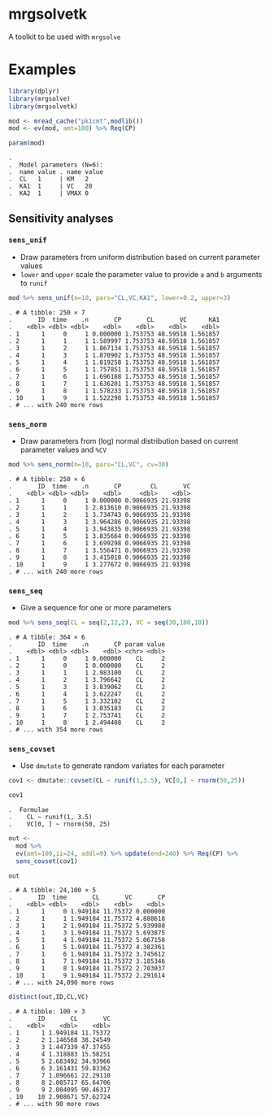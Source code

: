 mrgsolvetk
==========

A toolkit to be used with `mrgsolve`

Examples
========

``` r
library(dplyr)
library(mrgsolve)
library(mrgsolvetk)

mod <- mread_cache("pk1cmt",modlib())
mod <- ev(mod, amt=100) %>% Req(CP)

param(mod)
```

    . 
    .  Model parameters (N=6):
    .  name value . name value
    .  CL   1     | KM   2    
    .  KA1  1     | VC   20   
    .  KA2  1     | VMAX 0

Sensitivity analyses
--------------------

### `sens_unif`

-   Draw parameters from uniform distribution based on current parameter values
-   `lower` and `upper` scale the parameter value to provide `a` and `b` arguments to `runif`

``` r
mod %>% sens_unif(n=10, pars="CL,VC,KA1", lower=0.2, upper=3)
```

    . # A tibble: 250 × 7
    .       ID  time    .n       CP       CL       VC      KA1
    .    <dbl> <dbl> <dbl>    <dbl>    <dbl>    <dbl>    <dbl>
    . 1      1     0     1 0.000000 1.753753 48.59518 1.561857
    . 2      1     1     1 1.589997 1.753753 48.59518 1.561857
    . 3      1     2     1 1.867134 1.753753 48.59518 1.561857
    . 4      1     3     1 1.870902 1.753753 48.59518 1.561857
    . 5      1     4     1 1.819258 1.753753 48.59518 1.561857
    . 6      1     5     1 1.757851 1.753753 48.59518 1.561857
    . 7      1     6     1 1.696188 1.753753 48.59518 1.561857
    . 8      1     7     1 1.636201 1.753753 48.59518 1.561857
    . 9      1     8     1 1.578233 1.753753 48.59518 1.561857
    . 10     1     9     1 1.522298 1.753753 48.59518 1.561857
    . # ... with 240 more rows

### `sens_norm`

-   Draw parameters from (log) normal distribution based on current parameter values and `%CV`

``` r
mod %>% sens_norm(n=10, pars="CL,VC", cv=30)
```

    . # A tibble: 250 × 6
    .       ID  time    .n       CP        CL       VC
    .    <dbl> <dbl> <dbl>    <dbl>     <dbl>    <dbl>
    . 1      1     0     1 0.000000 0.9066935 21.93398
    . 2      1     1     1 2.813610 0.9066935 21.93398
    . 3      1     2     1 3.734743 0.9066935 21.93398
    . 4      1     3     1 3.964286 0.9066935 21.93398
    . 5      1     4     1 3.943835 0.9066935 21.93398
    . 6      1     5     1 3.835664 0.9066935 21.93398
    . 7      1     6     1 3.699298 0.9066935 21.93398
    . 8      1     7     1 3.556471 0.9066935 21.93398
    . 9      1     8     1 3.415018 0.9066935 21.93398
    . 10     1     9     1 3.277672 0.9066935 21.93398
    . # ... with 240 more rows

### `sens_seq`

-   Give a sequence for one or more parameters

``` r
mod %>% sens_seq(CL = seq(2,12,2), VC = seq(30,100,10))
```

    . # A tibble: 364 × 6
    .       ID  time    .n       CP param value
    .    <dbl> <dbl> <dbl>    <dbl> <chr> <dbl>
    . 1      1     0     1 0.000000    CL     2
    . 2      1     0     1 0.000000    CL     2
    . 3      1     1     1 2.983100    CL     2
    . 4      1     2     1 3.796642    CL     2
    . 5      1     3     1 3.839062    CL     2
    . 6      1     4     1 3.622247    CL     2
    . 7      1     5     1 3.332182    CL     2
    . 8      1     6     1 3.035183    CL     2
    . 9      1     7     1 2.753741    CL     2
    . 10     1     8     1 2.494408    CL     2
    . # ... with 354 more rows

### `sens_covset`

-   Use `dmutate` to generate random variates for each parameter

``` r
cov1 <- dmutate::covset(CL ~ runif(1,3.5), VC[0,] ~ rnorm(50,25))

cov1
```

    .  Formulae                 
    .    CL ~ runif(1, 3.5)     
    .    VC[0, ] ~ rnorm(50, 25)

``` r
out <- 
  mod %>% 
  ev(amt=100,ii=24, addl=9) %>% update(end=240) %>% Req(CP) %>%
  sens_covset(cov1) 
```

``` r
out
```

    . # A tibble: 24,100 × 5
    .       ID  time       CL       VC       CP
    .    <dbl> <dbl>    <dbl>    <dbl>    <dbl>
    . 1      1     0 1.949184 11.75372 0.000000
    . 2      1     1 1.949184 11.75372 4.888618
    . 3      1     2 1.949184 11.75372 5.939988
    . 4      1     3 1.949184 11.75372 5.693875
    . 5      1     4 1.949184 11.75372 5.067158
    . 6      1     5 1.949184 11.75372 4.382361
    . 7      1     6 1.949184 11.75372 3.745612
    . 8      1     7 1.949184 11.75372 3.185346
    . 9      1     8 1.949184 11.75372 2.703037
    . 10     1     9 1.949184 11.75372 2.291614
    . # ... with 24,090 more rows

``` r
distinct(out,ID,CL,VC)
```

    . # A tibble: 100 × 3
    .       ID       CL       VC
    .    <dbl>    <dbl>    <dbl>
    . 1      1 1.949184 11.75372
    . 2      2 1.146568 38.24549
    . 3      3 1.447339 47.37455
    . 4      4 1.318883 15.58251
    . 5      5 2.683492 34.93966
    . 6      6 3.161431 59.83362
    . 7      7 1.096661 22.29110
    . 8      8 2.085717 65.64706
    . 9      9 2.004095 90.46317
    . 10    10 2.908671 57.62724
    . # ... with 90 more rows

